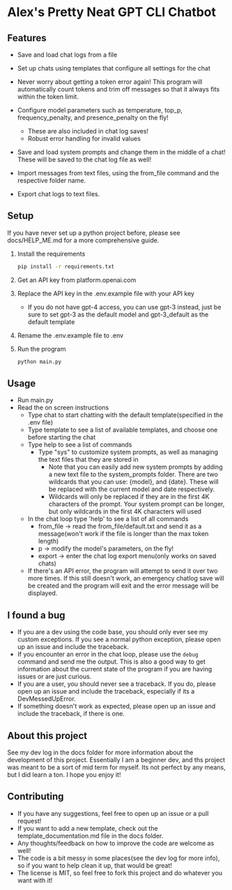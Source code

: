 # Alex's Pretty Neat GPT CLI Chatbot

## Features

- Save and load chat logs from a file

- Set up chats using templates that configure all settings for the chat
- Never worry about getting a token error again! This program will automatically count tokens and trim off messages so that it always fits within the token limit.
- Configure model parameters such as temperature, top_p, frequency_penalty, and presence_penalty on the fly!
  - These are also included in chat log saves!
  - Robust error handling for invalid values
- Save and load system prompts and change them in the middle of a chat! These will be saved to the chat log file as well!
- Import messages from text files, using the from_file command and the respective folder name.
- Export chat logs to text files.

## Setup

If you have never set up a python project before, please see docs/HELP_ME.md for a more comprehensive guide.

1. Install the requirements

    ```bash
    pip install -r requirements.txt
    ```

2. Get an API key from platform.openai.com
3. Replace the API key in the .env.example file with your API key
    - If you do not have gpt-4 access, you can use gpt-3 instead, just be sure to set gpt-3 as the default model and gpt-3_default as the default template
4. Rename the .env.example file to .env
5. Run the program

    ```bash
    python main.py
    ```

## Usage

- Run main.py
- Read the on screen instructions
  - Type chat to start chatting with the default template(specified in the .env file)
  - Type template to see a list of available templates, and choose one before starting the chat
  - Type help to see a list of commands
    - Type "sys" to customize system prompts, as well as managing the text files that they are stored in
      - Note that you can easily add new system prompts by adding a new text file to the system_prompts folder. There are two wildcards that you can use: {model}, and {date}. These will be replaced with the current model and date respectively.
      - Wildcards will only be replaced if they are in the first 4K characters of the prompt. Your system prompt can be longer, but only wildcards in the first 4K characters will used
  - In the chat loop type 'help' to see a list of all commands
    - from_file -> read the from_file/default.txt and send it as a message(won't work if the file is longer than the max token length)
    - p -> modify the model's parameters, on the fly!
    - export -> enter the chat log export menu(only works on saved chats)
  - If there's an API error, the program will attempt to send it over two more times. If this still doesn't work, an emergency chatlog save will be created and the program will exit and the error message will be displayed.

## I found a bug

- If you are a dev using the code base, you should only ever see my custom exceptions. If you see a normal python exception, please open up an issue and include the traceback.
- If you encounter an error in the chat loop, please use the `debug` command and send me the output. This is also a good way to get information about the current state of the program if you are having issues or are just curious.
- If you are a user, you should never see a traceback. If you do, please open up an issue and include the traceback, especially if its a DevMessedUpError.
- If something doesn't work as expected, please open up an issue and include the traceback, if there is one.

## About this project

See my dev log in the docs folder for more information about the development of this project. Essentially I am a beginner dev, and ths project was meant to be a sort of mid term for myself. Its not perfect by any means, but I did learn a ton. I hope you enjoy it!

## Contributing

- If you have any suggestions, feel free to open up an issue or a pull request!
- If you want to add a new template, check out the template_documentation.md file in the docs folder.
- Any thoughts/feedback on how to improve the code are welcome as well!
- The code is a bit messy in some places(see the dev log for more info), so if you want to help clean it up, that would be great!
- The license is MIT, so feel free to fork this project and do whatever you want with it!
